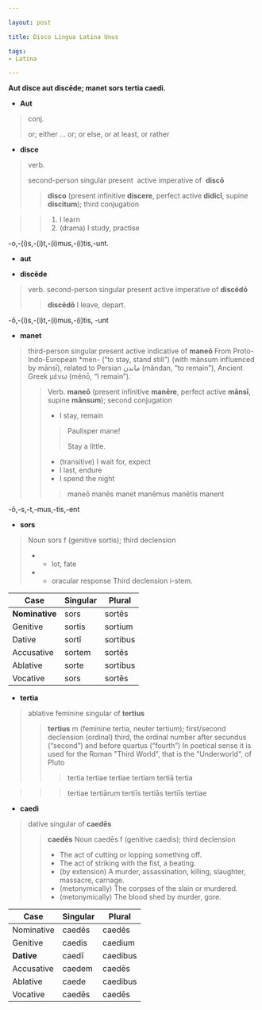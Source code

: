 ```yaml
---

layout: post

title: Disco Lingua Latina Unus

tags: 
- Latina

---
```


**Aut disce aut discēde; 
manet sors tertia caedi.**

- **Aut**
> conj.
> 
> or; either ... or; or else, or at least, or rather

- **disce**
> verb.
>
> second-person singular present
 active imperative of  **discō** 
> > **disco**
 (present infinitive 
**discere**, perfect active 
**didicī**, supine 
**discitum**); 
third conjugation

> > 1. I learn
> > 2. (drama) I study, 
practise
> > 
-o,-(i)s,-(i)t,-(i)mus,-(i)tis,-unt.

- **aut**

- **discēde**
> verb.
> second-person singular 
present active imperative of 
**discēdō**
> > **discēdō**
> > I leave, depart.
> > 
-ō,-(i)s,-(i)t,-(i)mus,-(i)tis, 
-unt

- **manet**
> third-person singular 
present active indicative of 
**maneō**
> From Proto-Indo-European 
*men- (“to stay, stand 
still”) (with mānsum 
influenced by mānsī), 
related to Persian ماندن‎ 
(mândan, “to remain”), 
Ancient Greek μένω (ménō, “I 
remain”).
> > Verb.
> >**maneō** (present 
infinitive 
**manēre**, perfect active 
**mānsī**, supine 
**mānsum**); 
second conjugation
> >- I stay, remain
> > > Paulisper mane!
> > >
> > > Stay a little.
> > - (transitive) I wait 
for, expect
> > - I last, endure
> > - I spend the night
> > > maneō manēs manet 
manēmus manētis manent
> > > 
-ō,-s,-t,-mus,-tis,-ent

- **sors**
> Noun
> sors f (genitive sortis); 
third declension
> - - lot, fate
> - - oracular response
> Third declension i-stem.

|Case|Singular|Plural|
|---|---|---|
|**Nominative**|sors|sortēs|
|Genitive|sortis|sortium|
|Dative|sortī|sortibus|
|Accusative|sortem|sortēs|
|Ablative|sorte|sortibus|
|Vocative|sors|sortēs|

- **tertia**
> ablative feminine singular 
of **tertius**
> > **tertius**
> > m (feminine tertia, 
neuter tertium); 
first/second declension
> > (ordinal) third, the 
ordinal number after 
secundus (“second”) and 
before quartus (“fourth”)
> > In poetical sense it is 
used for the Roman "Third 
World", that is the 
"Underworld", of Pluto
> > > tertia tertiae tertiae 
tertiam tertiā tertia

> > > tertiae tertiārum 
tertiīs tertiās tertiīs 
tertiae

- **caedi**
> dative singular of 
**caedēs**
> > **caedēs**
> > Noun
> > caedēs f (genitive 
caedis); 
third declension
> > - The act of cutting or 
lopping something off.
> > - The act of striking 
with the 
fist, a beating.
> > - (by extension) A 
murder, 
assassination, killing, 
slaughter, massacre, 
carnage.
> > - (metonymically) The 
corpses 
of the slain or murdered.
> > - (metonymically) The 
blood 
shed by murder, gore.

|Case|Singular|Plural|
|---|---|---|
|Nominative|caedēs|caedēs|
|Genitive|caedis|caedium|
|**Dative**|caedī|caedibus|
|Accusative|caedem|caedēs|
|Ablative|caede|caedibus|
|Vocative|caedēs|caedēs|

